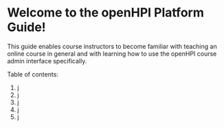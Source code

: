 # Welcome to the openHPI Platform Guide! #

This guide enables course instructors to become familiar with teaching an online course in general and with learning how to use the openHPI course admin interface specifically.

Table of contents:

1. j
2. j
3. j
4. j
5. j